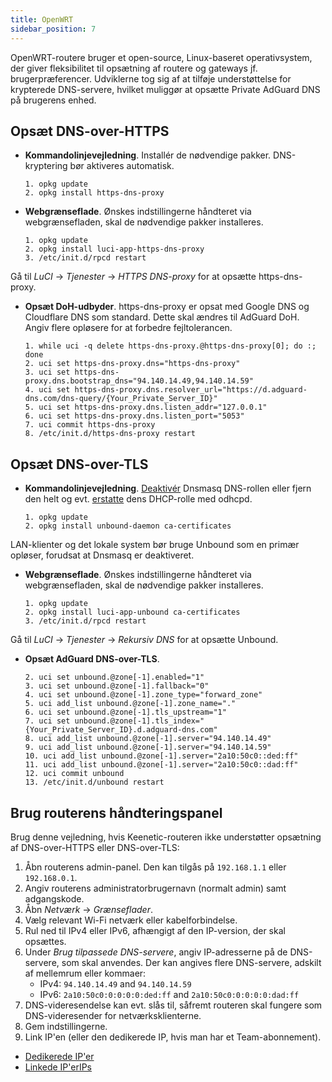 ```yaml
---
title: OpenWRT
sidebar_position: 7
---
```


OpenWRT-routere bruger et open-source, Linux-baseret operativsystem, der giver fleksibilitet til opsætning af routere og gateways jf. brugerpræferencer. Udviklerne tog sig af at tilføje understøttelse for krypterede DNS-servere, hvilket muliggør at opsætte Private AdGuard DNS på brugerens enhed.

## Opsæt DNS-over-HTTPS

- **Kommandolinjevejledning**. Installér de nødvendige pakker. DNS-kryptering bør aktiveres automatisk.

  ```# Install packages
  1. opkg update
  2. opkg install https-dns-proxy

  ```
- **Webgrænseflade**. Ønskes indstillingerne håndteret via webgrænsefladen, skal de nødvendige pakker installeres.

  ```# Install packages
  1. opkg update
  2. opkg install luci-app-https-dns-proxy
  3. /etc/init.d/rpcd restart
  ```

Gå til _LuCI_ → _Tjenester_ → _HTTPS DNS-proxy_ for at opsætte https-dns-proxy.

- **Opsæt DoH-udbyder**. https-dns-proxy er opsat med Google DNS og Cloudflare DNS som standard. Dette skal ændres til AdGuard DoH. Angiv flere opløsere for at forbedre fejltolerancen.

  ```# Configure DoH provider
  1. while uci -q delete https-dns-proxy.@https-dns-proxy[0]; do :; done
  2. uci set https-dns-proxy.dns="https-dns-proxy"
  3. uci set https-dns-proxy.dns.bootstrap_dns="94.140.14.49,94.140.14.59"
  4. uci set https-dns-proxy.dns.resolver_url="https://d.adguard-dns.com/dns-query/{Your_Private_Server_ID}"
  5. uci set https-dns-proxy.dns.listen_addr="127.0.0.1"
  6. uci set https-dns-proxy.dns.listen_port="5053"
  7. uci commit https-dns-proxy
  8. /etc/init.d/https-dns-proxy restart
  ```

## Opsæt DNS-over-TLS

- **Kommandolinjevejledning**. [Deaktivér](https://openwrt.org/docs/guide-user/base-system/dhcp_configuration#disabling_dns_role) Dnsmasq DNS-rollen eller fjern den helt og evt. [erstatte](https://openwrt.org/docs/guide-user/base-system/dhcp_configuration#replacing_dnsmasq_with_odhcpd_and_unbound) dens DHCP-rolle med odhcpd.

  ```# Install packages
  1. opkg update
  2. opkg install unbound-daemon ca-certificates
  ```

LAN-klienter og det lokale system bør bruge Unbound som en primær opløser, forudsat at Dnsmasq er deaktiveret.

- **Webgrænseflade**. Ønskes indstillingerne håndteret via webgrænsefladen, skal de nødvendige pakker installeres.

  ```# Install packages
  1. opkg update
  2. opkg install luci-app-unbound ca-certificates
  3. /etc/init.d/rpcd restart
  ```

Gå til _LuCI_ → _Tjenester_ → _Rekursiv DNS_ for at opsætte Unbound.

- **Opsæt AdGuard DNS-over-TLS**.

  ```1. uci add unbound zone
  2. uci set unbound.@zone[-1].enabled="1"
  3. uci set unbound.@zone[-1].fallback="0"
  4. uci set unbound.@zone[-1].zone_type="forward_zone"
  5. uci add_list unbound.@zone[-1].zone_name="."
  6. uci set unbound.@zone[-1].tls_upstream="1"
  7. uci set unbound.@zone[-1].tls_index="{Your_Private_Server_ID}.d.adguard-dns.com"
  8. uci add_list unbound.@zone[-1].server="94.140.14.49"
  9. uci add_list unbound.@zone[-1].server="94.140.14.59"
  10. uci add_list unbound.@zone[-1].server="2a10:50c0::ded:ff"
  11. uci add_list unbound.@zone[-1].server="2a10:50c0::dad:ff"
  12. uci commit unbound
  13. /etc/init.d/unbound restart
  ```

## Brug routerens håndteringspanel

Brug denne vejledning, hvis Keenetic-routeren ikke understøtter opsætning af DNS-over-HTTPS eller DNS-over-TLS:

1. Åbn routerens admin-panel. Den kan tilgås på `192.168.1.1` eller `192.168.0.1`.
2. Angiv routerens administratorbrugernavn (normalt admin) samt adgangskode.
3. Åbn _Netværk_ → _Grænseflader_.
4. Vælg relevant Wi-Fi netværk eller kabelforbindelse.
5. Rul ned til IPv4 eller IPv6, afhængigt af den IP-version, der skal opsættes.
6. Under _Brug tilpassede DNS-servere_, angiv IP-adresserne på de DNS-servere, som skal anvendes. Der kan angives flere DNS-servere, adskilt af mellemrum eller kommaer:
   - IPv4: `94.140.14.49` and `94.140.14.59`
   - IPv6: `2a10:50c0:0:0:0:0:ded:ff` and `2a10:50c0:0:0:0:0:dad:ff`
7. DNS-videresendelse kan evt. slås til, såfremt routeren skal fungere som DNS-videresender for netværksklienterne.
8. Gem indstillingerne.
9. Link IP'en (eller den dedikerede IP, hvis man har et Team-abonnement).

- [Dedikerede IP'er](/private-dns/connect-devices/other-options/dedicated-ip.md)
- [Linkede IP'erIPs](/private-dns/connect-devices/other-options/linked-ip.md)
